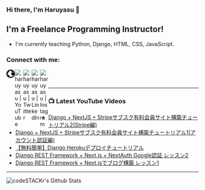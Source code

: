 ### Hi there, I'm Haruyasu 👋

## I'm a Freelance Programming Instructor!
- I'm currently teaching Python, Django, HTML, CSS, JavaScript.

### Connect with me:

[<img align="left" alt="harusoft.net" width="22px" src="https://raw.githubusercontent.com/iconic/open-iconic/master/svg/globe.svg" />][website]
[<img align="left" alt="haruyasu | YouTube" width="22px" src="https://cdn.jsdelivr.net/npm/simple-icons@v3/icons/youtube.svg" />][youtube]
[<img align="left" alt="haruyasu | Twitter" width="22px" src="https://cdn.jsdelivr.net/npm/simple-icons@v3/icons/twitter.svg" />][twitter]
[<img align="left" alt="haruyasu | LinkedIn" width="22px" src="https://cdn.jsdelivr.net/npm/simple-icons@v3/icons/linkedin.svg" />][linkedin]
[<img align="left" alt="haruyasu | Instagram" width="22px" src="https://cdn.jsdelivr.net/npm/simple-icons@v3/icons/instagram.svg" />][instagram]

<br />
<br />

---

### 📺 Latest YouTube Videos
<!-- YOUTUBE:START -->
- [Django + NextJS + Stripeサブスク有料会員サイト構築チュートリアル2&lpar;Stripe編&rpar;](https://www.youtube.com/watch?v=ReCUBK8DqbA)
- [Django + NextJS + Stripeサブスク有料会員サイト構築チュートリアル1&lpar;アカウント認証編&rpar;](https://www.youtube.com/watch?v=eyKltg7fz6E)
- [【無料簡単】Django Herokuデプロイチュートリアル](https://www.youtube.com/watch?v=JgZ_9x4Tno4)
- [Django REST Framework + Next.js + NextAuth Google認証  レッスン2](https://www.youtube.com/watch?v=TvoMjY291f8)
- [Django REST Framework + Next.jsでブログ構築 レッスン1](https://www.youtube.com/watch?v=4ZVmEFcOt0Y)
<!-- YOUTUBE:END -->

---

<img align="left" alt="codeSTACKr's Github Stats" src="https://github-readme-stats.vercel.app/api?username=haruyasu&show_icons=true&hide_border=true" />

[website]: https://harusoft.net/
[twitter]: https://twitter.com/hathle
[youtube]: https://www.youtube.com/channel/UCjpXqPZM1UPJoiyNVUTixqQ/
[instagram]: https://www.instagram.com/hathle/
[linkedin]: https://www.linkedin.com/in/haruyasu/
